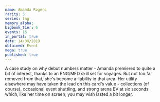 ```yaml
---
name: Amanda Rogers
rarity: 5
series: tng
memory_alpha:
bigbook_tier: 6
events: 15
in_portal: true
date: 14/08/2019
obtained: Event
mega: true
published: true
---
```


A case study on why debut numbers matter - Amanda premiered to quite a bit of interest, thanks to an ENG/MED skill set for voyages. But not too far removed from that, she's become a liability in that area. Her utility elsewhere may have taken the lead on this card's value - collections (of course), occasional event shuttling, and strong arena EV at six seconds which, like her time on screen, you may wish lasted a bit longer.
